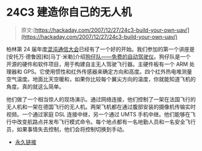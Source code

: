 # 24C3 建造你自己的无人机

> 原文:[https://hackaday.com/2007/12/27/24c3-build-your-own-uav/](https://hackaday.com/2007/12/27/24c3-build-your-own-uav/)

柏林第 24 届年度[混沌通信大会](http://events.ccc.de/congress/2007/Main_Page)已经有了一个好的开始。我们参加的第一个讲座是[安托万·德鲁因]和[马丁·米勒]介绍[狗仔队——免费的自动驾驶仪](http://paparazzi.enac.fr/wiki/index.php/Main_Page)。狗仔队是一个开源的硬件和软件项目，用于构建自主无人驾驶飞行器。主硬件板有一个 ARM 处理器和 GPS。它使用惯性和红外传感器来确定方向和高度。四个红外热电堆测量空气温度。地面比天空暖和，如果你比较每个翼尖方向的温度，你就能知道飞机的角度。真的就这么简单。

他们做了一个相当惊人的现场演示。通过网络连接，他们控制了一架在法国飞行的无人机和一架在德国飞行的无人机。两架飞机都在通过腹部安装的摄像机传输实时视频。一个通过家庭 DSL 连接中继，另一个通过 UMTS 手机中继。他们能够在飞行中改变航路点并发布飞行模式命令。每个地点都有一名地勤人员和一名安全飞行员，如果事情失去控制，他们会将控制切换到手动。

*   [永久链接](http://paparazzi.enac.fr/)